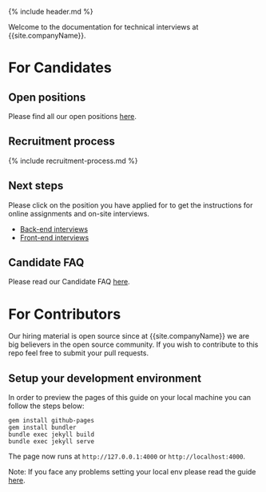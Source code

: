 {% include header.md %}

Welcome to the documentation for technical interviews at {{site.companyName}}.

# For Candidates

## Open positions

Please find all our open positions [here]({{site.careersPage}}).

## Recruitment process

{% include recruitment-process.md %}

## Next steps

Please click on the position you have applied for to get the instructions for online assignments and on-site interviews.

- [Back-end interviews](back-end/index.md)
- [Front-end interviews](front-end/index.md)

## Candidate FAQ

Please read our Candidate FAQ [here](CANDIDATE-FAQ.md).

# For Contributors

Our hiring material is open source since at {{site.companyName}} we are big believers in the open source community. If you wish to contribute to this repo feel free to submit your pull requests.

## Setup your development environment

In order to preview the pages of this guide on your local machine you can follow the steps below:

```
gem install github-pages
gem install bundler
bundle exec jekyll build
bundle exec jekyll serve
```

The page now runs at ```http://127.0.0.1:4000``` or ```http://localhost:4000```.

Note: If you face any problems setting your local env please read the guide [here](https://help.github.com/articles/setting-up-your-github-pages-site-locally-with-jekyll/). 
